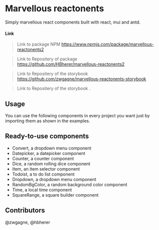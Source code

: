 # Marvellous reactonents

Simply marvellous react components built with react, mui and antd.

#### Link
> Link to package NPM
https://www.npmjs.com/package/marvellous-reactonents2

> Link to Repositery of package
https://github.com/HBherer/marvellous-reactonents2

> Link to Repositery of the storybook
https://github.com/zwgagne/marvellous-reactonents-storybook

> Link to Repositery of the storybook
.

## Usage

You can use the following components in every project you want just by importing them as shown in the examples.

## Ready-to-use components

- Convert, a dropdown menu component
- Datepicker, a datepicker component
- Counter, a counter component
- Dice, a random rolling dice component
- Item, an item selector component
- Todoist, a to do list component
- Dropdown, a dropdown menu component
- RandomBgColor, a random background color component
- Time, a local time component
- SquareRange, a square builder component


## Contributors

@zwgagne, @hbherer
